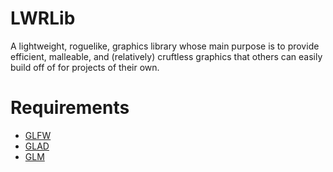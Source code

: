# LWRLib
 A lightweight, roguelike, graphics library whose main purpose is to provide efficient, malleable, and (relatively) cruftless graphics that others can easily build off of for projects of their own.

 # Requirements
 - [GLFW](https://www.glfw.org/)
 - [GLAD](https://glad.dav1d.de/#language=c&specification=gl&api=gl%3D4.6&api=gles1%3Dnone&api=gles2%3Dnone&api=glsc2%3Dnone&profile=compatibility&extensions=GL_ARB_debug_output&extensions=GL_ARB_draw_elements_base_vertex&extensions=GL_ARB_draw_indirect&extensions=GL_ARB_draw_instanced&extensions=GL_ARB_multi_draw_indirect&extensions=GL_ARB_vertex_array_object&extensions=GL_ARB_vertex_attrib_binding&extensions=GL_ARB_vertex_buffer_object&loader=on)
 - [GLM](https://github.com/g-truc/glm)